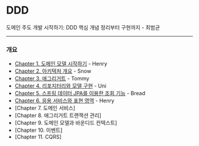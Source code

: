 # DDD
도메인 주도 개발 시작하기: DDD 핵심 개념 정리부터 구현까지 - 최범균

---
### 개요
- [Chapter 1. 도메인 모델 시작하기](https://github.com/paygdev/DDD/blob/main/chapter01/1%EC%9E%A5%20%EB%8F%84%EB%A9%94%EC%9D%B8%20%EB%AA%A8%EB%8D%B8%20%EC%8B%9C%EC%9E%91%ED%95%98%EA%B8%B0.md) - Henry
- [Chapter 2. 아키텍처 개요](https://github.com/paygdev/DDD/blob/main/chapter02/2%EC%9E%A5%20%EC%95%84%ED%82%A4%ED%85%8D%EC%B2%98%20%EA%B0%9C%EC%9A%94.md) - Snow
- [Chapter 3. 애그리거트](https://github.com/paygdev/DDD/blob/main/chapter03/3%EC%9E%A5%20%EC%95%A0%EA%B7%B8%EB%A6%AC%EA%B1%B0%ED%8A%B8.md) - Tommy
- [Chapter 4. 리포지터리와 모델 구현](https://github.com/paygdev/DDD/blob/main/chapter04/4%EC%9E%A5%20%EB%A6%AC%ED%8F%AC%EC%A7%80%ED%84%B0%EB%A6%AC%EC%99%80%20%EB%AA%A8%EB%8D%B8%20%EA%B5%AC%ED%98%84.md) - Uni
- [Chapter 5. 스프링 데이터 JPA를 이용한 조회 기능](https://github.com/paygdev/DDD/blob/main/chapter05/5%EC%9E%A5%20%EC%8A%A4%ED%94%84%EB%A7%81%20%EB%8D%B0%EC%9D%B4%ED%84%B0%20JPA%EB%A5%BC%20%EC%9D%B4%EC%9A%A9%ED%95%9C%20%EC%A1%B0%ED%9A%8C%20%EA%B8%B0%EB%8A%A5.md) - Bread
- [Chapter 6. 응용 서비스와 표현 영역](https://github.com/paygdev/DDD/blob/main/chapter06/6%EC%9E%A5%20%EC%9D%91%EC%9A%A9%20%EC%84%9C%EB%B9%84%EC%8A%A4%EC%99%80%20%ED%91%9C%ED%98%84%20%EC%98%81%EC%97%AD.md) - Henry
- [Chapter 7. 도메인 서비스]
- [Chapter 8. 애그리거트 트랜잭션 관리]
- [Chapter 9. 도메인 모델과 바운디드 컨텍스트]
- [Chapter 10. 이벤트]
- [Chapter 11. CQRS]
